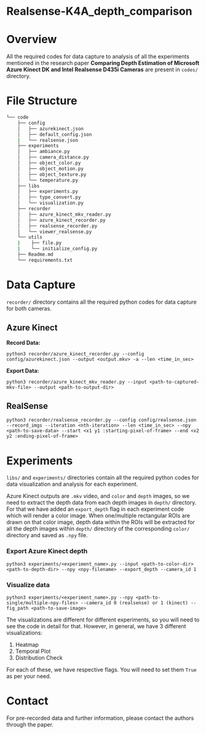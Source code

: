 # Realsense-K4A_depth_comparison

# Overview
All the required codes for data capture to analysis of all the experiments mentioned in the research paper **Comparing Depth Estimation of Microsoft Azure Kinect DK and Intel Realsense D435i Cameras** are present in `codes/` directory.

# File Structure

```bash
└── code
    ├── config
    │   ├── azurekinect.json
    │   ├── default_config.json
    |   └── realsense.json
    ├── experiments
    │   ├── ambiance.py
    │   ├── camera_distance.py
    │   ├── object_color.py
    │   ├── object_motion.py
    │   ├── object_texture.py
    │   └── temperature.py
    ├── libs
    │   ├── experiments.py
    │   ├── type_convert.py
    │   └── visualization.py
    ├── recorder
    │   ├── azure_kinect_mkv_reader.py
    │   ├── azure_kinect_recorder.py
    │   ├── realsense_recorder.py
    │   └── viewer_realsense.py
    └── utils
    |    ├── file.py
    |    └── initialize_config.py
    ├── Readme.md
    └── requirements.txt
```
# Data Capture
`recorder/` directory contains all the required python codes for data capture for both cameras.

## Azure Kinect
**Record Data:**
```
python3 recorder/azure_kinect_recorder.py --config config/azurekinect.json --output <output.mkv> -a --len <time_in_sec>
```
**Export Data:**
```
python3 recorder/azure_kinect_mkv_reader.py --input <path-to-captured-mkv-file> --output <path-to-output-dir>
```

## RealSense
```
python3 recorder/realsense_recorder.py --config config/realsense.json --record_imgs --iteration <nth-iteration> --len <time_in_sec> --npy <path-to-save-data> --start <x1 y1 :starting-pixel-of-frame> --end <x2 y2 :ending-pixel-of-frame>
``` 

# Experiments
`libs/` and `experiments/` directories contain all the required python codes for data visualization and analysis for each experiment.

Azure Kinect outputs are `.mkv` video, and `color` and `depth` images, so we need to extract the depth data from each depth images in `depth/` directory. For that we have added an `export_depth` flag in each experiment code which will render a color image. When one/multiple rectangular ROIs are drawn on that color image, depth data within the ROIs will be extracted for all the depth images within `depth/` directory of the corresponding `color/` directory and saved as `.npy` file. 


### Export Azure Kinect depth
```
python3 experiments/<experiment_name>.py --input <path-to-color-dir> <path-to-depth-dir> --npy <npy-filename> --export_depth --camera_id 1
```
### Visualize data
```
python3 experiments/<experiment_name>.py --npy <path-to-single/multiple-npy-files> --camera_id 0 (realsense) or 1 (kinect) --fig_path <path-to-save-image>
```
The visualizations are different for different experiments, so you will need to see the code in detail for that. However, in general, we have 3 different visualizations:

1. Heatmap
2. Temporal Plot
3. Distribution Check

For each of these, we have respective flags. You will need to set them `True` as per your need.

# Contact
For pre-recorded data and further information, please contact the authors through the paper.
